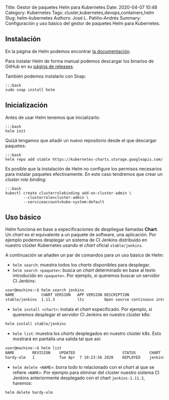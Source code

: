Title: Gestor de paquetes Helm para Kubernetes
Date: 2020-04-07 10:48
Category: Kubernetes
Tags: cluster,kubernetes,devops,containers,helm
Slug: helm-kubernetes
Authors: José L. Patiño-Andrés
Summary: Configuración y uso básico del gestor de paquetes Helm para Kubernetes.

## Instalación

En la página de Helm podemos encontrar [la documentación](https://helm.sh/docs).

Para instalar Helm de forma manual podemos descargar los binarios de GitHub en
su [página de releases](https://github.com/helm/helm/releases).

También podemos instalarlo con Snap:

    :::bash
    sudo snap install helm

## Inicialización

Antes de usar Helm tenemos que inicializarlo:

    :::bash
    helm init

Quizá tengamos que añadir un nuevo repositorio desde el que descargar paquetes:

    :::bash
    helm repo add stable https://kubernetes-charts.storage.googleapis.com/

Es posible que la instalación de Helm no configure los permisos necesarios para
instalar paquetes efectivamente. En este caso tendremos que crear un *cluster role
binding*:

    :::bash
    kubectl create clusterrolebinding add-on-cluster-admin \
            --clusterrole=cluster-admin \
            --serviceaccount=kube-system:default

## Uso básico

Helm funciona en base a especificaciones de despliegue llamadas **Chart**. Un
*chart* es el equivalente a un paquete de software, una aplicación. Por
ejemplo podemos desplegar un sistema de CI Jenkins distribuido en nuestro
clúster Kubernetes usando el *chart* oficial `stable/jenkins`.

A continuación se añaden un par de comandos para un uso básico de Helm:

- `helm search`: muestra todos los *charts* disponibles para desplegar.
- `helm search <paquete>`: busca un *chart* determinado en base al texto
  introducido en `<paquete>`. Por ejemplo, si queremos buscar un servidor CI
  Jenkins:

```bash
user@machine:~$ helm search jenkins
NAME          	CHART VERSION	APP VERSION	DESCRIPTION
stable/jenkins	1.11.3       	lts        	Open source continuous integration server. It supports mu...
```

- `helm install <chart>`: instala el *chart* especificado. Por ejemplo, si
  queremos desplegar el servidor CI Jenkins en nuestro clúster k8s:

```bash
helm install stable/jenkins
```

- `helm list`: muestra los *charts* desplegados en nuestro clúster k8s. Esto
  mostrará en pantalla una salida tal que así:

```bash
user@machine:~$ helm list
NAME     	REVISION	UPDATED                 	STATUS  	CHART         	APP VERSION	NAMESPACE
hardy-olm	1       	Tue Apr  7 10:23:56 2020	DEPLOYED	jenkins-1.11.3	lts        	default
```

- `helm delete <NAME>`: borra todo lo relacionado con el *chart* al que se
  refiere `<NAME>`. Por ejemplo para eliminar del clúster nuestro sistema CI
  Jenkins anteriormente desplegado con el chart `jenkins-1.11.3`, haremos:

```bash
helm delete hardy-olm
```
